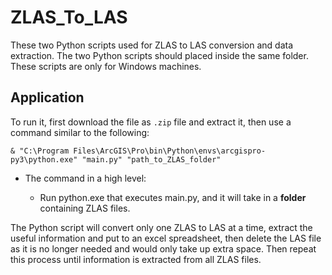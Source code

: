 # ZLAS_To_LAS

These two Python scripts used for ZLAS to LAS conversion and data extraction. The two Python scripts should placed inside the same folder. These scripts are only for Windows machines.

## Application

To run it, first download the file as `.zip` file and extract it, then use a command similar to the following:

```
& "C:\Program Files\ArcGIS\Pro\bin\Python\envs\arcgispro-py3\python.exe" "main.py" "path_to_ZLAS_folder"
```

* The command in a high level:

  * Run python.exe that executes main.py, and it will take in a **folder** containing ZLAS files. 

The Python script will convert only one ZLAS to LAS at a time, extract the useful information and put to an excel spreadsheet, then delete the LAS file as it is no longer needed and would only take up extra space. Then repeat this process until information is extracted from all ZLAS files.
